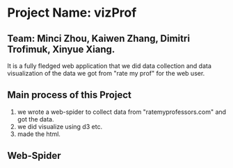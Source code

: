 # Project Name: vizProf
## Team: Minci Zhou, Kaiwen Zhang, Dimitri Trofimuk, Xinyue Xiang.
It is a fully fledged web application that we did data collection and data visualization of the data we got from "rate my prof" for the web user.
## Main process of this Project
1. we wrote a web-spider to collect data from "ratemyprofessors.com" and got the data.
2. we did visualize using d3 etc.
3. made the html.
## Web-Spider
